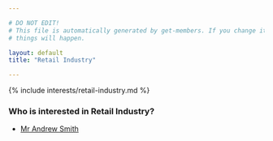 ```yaml
---

# DO NOT EDIT!
# This file is automatically generated by get-members. If you change it, bad
# things will happen.

layout: default
title: "Retail Industry"

---
```


{% include interests/retail-industry.md %}

### Who is interested in Retail Industry?


* [Mr Andrew Smith](/members/mr-andrew-smith.html)
